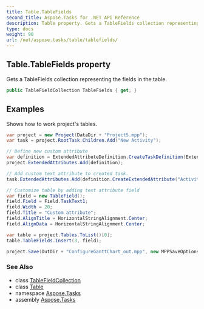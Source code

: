 ```yaml
---
title: Table.TableFields
second_title: Aspose.Tasks for .NET API Reference
description: Table property. Gets a TableFields collection representing the fields in the table
type: docs
weight: 90
url: /net/aspose.tasks/table/tablefields/
---
```

## Table.TableFields property

Gets a TableFields collection representing the fields in the table.

```csharp
public TableFieldCollection TableFields { get; }
```

## Examples

Shows how to work project's tables.

```csharp
var project = new Project(DataDir + "Project5.mpp");
var task = project.RootTask.Children.Add("New Activity");

// Define new custom attribute
var definition = ExtendedAttributeDefinition.CreateTaskDefinition(ExtendedAttributeTask.Text1, null);
project.ExtendedAttributes.Add(definition);

// Add custom text attribute to created task.
task.ExtendedAttributes.Add(definition.CreateExtendedAttribute("Activity attribute"));

// Customize table by adding text attribute field
var field = new TableField();
field.Field = Field.TaskText1;
field.Width = 20;
field.Title = "Custom attribute";
field.AlignTitle = HorizontalStringAlignment.Center;
field.AlignData = HorizontalStringAlignment.Center;

var table = project.Tables.ToList()[0];
table.TableFields.Insert(3, field);

project.Save(OutDir + "ConfigureGanttChart_out.mpp", new MPPSaveOptions { WriteViewData = true });
```

### See Also

* class [TableFieldCollection](../../tablefieldcollection/)
* class [Table](../)
* namespace [Aspose.Tasks](../../table/)
* assembly [Aspose.Tasks](../../../)


